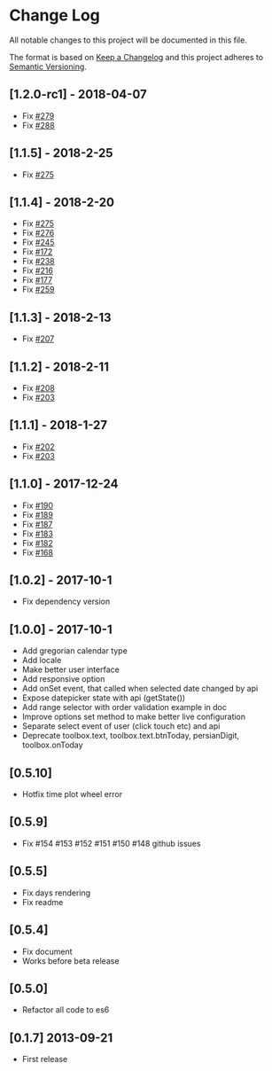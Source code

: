 # Change Log
All notable changes to this project will be documented in this file.

The format is based on [Keep a Changelog](http://keepachangelog.com/) 
and this project adheres to [Semantic Versioning](http://semver.org/).

## [1.2.0-rc1] - 2018-04-07
- Fix [#279](https://github.com/babakhani/pwt.datepicker/issues/279)
- Fix [#288](https://github.com/babakhani/pwt.datepicker/issues/288)

## [1.1.5] - 2018-2-25
- Fix [#275](https://github.com/babakhani/pwt.datepicker/issues/280)
 
## [1.1.4] - 2018-2-20
- Fix [#275](https://github.com/babakhani/pwt.datepicker/issues/257)
- Fix [#276](https://github.com/babakhani/pwt.datepicker/issues/256)
- Fix [#245](https://github.com/babakhani/pwt.datepicker/issues/245)
- Fix [#172](https://github.com/babakhani/pwt.datepicker/issues/172)
- Fix [#238](https://github.com/babakhani/pwt.datepicker/issues/238)
- Fix [#216](https://github.com/babakhani/pwt.datepicker/issues/216)
- Fix [#177](https://github.com/babakhani/pwt.datepicker/issues/177)
- Fix [#259](https://github.com/babakhani/pwt.datepicker/issues/259)

## [1.1.3] - 2018-2-13
- Fix [#207](https://github.com/babakhani/pwt.datepicker/issues/207)

## [1.1.2] - 2018-2-11
- Fix [#208](https://github.com/babakhani/pwt.datepicker/issues/208)
- Fix [#203](https://github.com/babakhani/pwt.datepicker/issues/203)

## [1.1.1] - 2018-1-27
- Fix [#202](https://github.com/babakhani/pwt.datepicker/issues/202)
- Fix [#203](https://github.com/babakhani/pwt.datepicker/issues/203)

## [1.1.0] - 2017-12-24
- Fix [#190](https://github.com/babakhani/pwt.datepicker/issues/190)
- Fix [#189](https://github.com/babakhani/pwt.datepicker/issues/189)
- Fix [#187](https://github.com/babakhani/pwt.datepicker/issues/187)
- Fix [#183](https://github.com/babakhani/pwt.datepicker/issues/183)
- Fix [#182](https://github.com/babakhani/pwt.datepicker/issues/182)
- Fix [#168](https://github.com/babakhani/pwt.datepicker/issues/168)

## [1.0.2] - 2017-10-1
- Fix dependency version

## [1.0.0] - 2017-10-1
- Add gregorian calendar type
- Add locale
- Make better user interface
- Add responsive option
- Add onSet event, that called when selected date changed by api
- Expose datepicker state with api (getState())
- Add range selector with order validation example in doc
- Improve options set method to make better live configuration
- Separate select event of user (click touch etc) and api
- Deprecate toolbox.text, toolbox.text.btnToday, persianDigit, toolbox.onToday

## [0.5.10]
- Hotfix time plot wheel error

## [0.5.9]
- Fix #154 #153 #152 #151 #150 #148 github issues

## [0.5.5] 
- Fix days rendering
- Fix readme


## [0.5.4] 
- Fix document
- Works before beta release


## [0.5.0] 
- Refactor all code to es6


## [0.1.7] 2013-09-21
- First release

